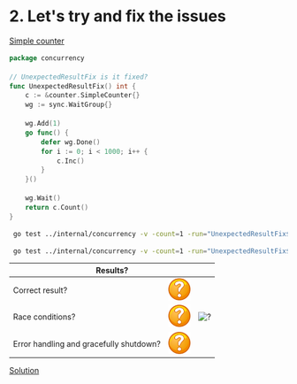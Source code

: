 # 2. Let's try and fix the issues

[Simple counter](counter/simple.md)

```go
package concurrency

// UnexpectedResultFix is it fixed?
func UnexpectedResultFix() int {
	c := &counter.SimpleCounter{}
	wg := sync.WaitGroup{}

	wg.Add(1)
	go func() {
		defer wg.Done()
		for i := 0; i < 1000; i++ {
			c.Inc()
		}
	}()

	wg.Wait()
	return c.Count()
}
```

```bash
 go test ../internal/concurrency -v -count=1 -run="UnexpectedResultFix$" 
```

```bash
 go test ../internal/concurrency -v -count=1 -run="UnexpectedResultFix$" -race 
```

<table>
<thead> 
  <tr> 
    <th colspan="3">Results?</th> 
  </tr>
</thead>
<tbody>
  <tr>
    <td>Correct result?</td>
    <td><img height="40" src="images/question.svg" width="40" alt="?"/></td>
    <td rowspan="3"><img height="360" src="https://media.giphy.com/media/3onWp56oNIEHzEoPTE/giphy.gif" width="480" alt="?"/></td>
  </tr> 
  <tr>
    <td>Race conditions?</td>
    <td><img height="40" src="images/question.svg" width="40" alt="?"/></td> 
  </tr>
  <tr>
    <td>Error handling and gracefully shutdown?</td>
    <td><img height="40" src="images/question.svg" width="40" alt="?"/></td>
  </tr>
</tbody>
</table> 

[Solution](example_2_solution.md)